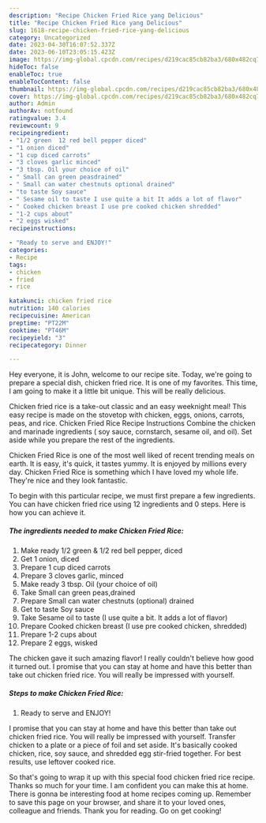 ```yaml
---
description: "Recipe Chicken Fried Rice yang Delicious"
title: "Recipe Chicken Fried Rice yang Delicious"
slug: 1618-recipe-chicken-fried-rice-yang-delicious
category: Uncategorized
date: 2023-04-30T16:07:52.337Z
date: 2023-06-10T23:05:15.423Z
image: https://img-global.cpcdn.com/recipes/d219cac85cb82ba3/680x482cq70/chicken-fried-rice-recipe-main-photo.jpg
hideToc: false
enableToc: true
enableTocContent: false
thumbnail: https://img-global.cpcdn.com/recipes/d219cac85cb82ba3/680x482cq70/chicken-fried-rice-recipe-main-photo.jpg
cover: https://img-global.cpcdn.com/recipes/d219cac85cb82ba3/680x482cq70/chicken-fried-rice-recipe-main-photo.jpg
author: Admin
authorAv: notfound
ratingvalue: 3.4
reviewcount: 9
recipeingredient:
- "1/2 green  12 red bell pepper diced"
- "1 onion diced"
- "1 cup diced carrots"
- "3 cloves garlic minced"
- "3 tbsp. Oil your choice of oil"
- " Small can green peasdrained"
- " Small can water chestnuts optional drained"
- "to taste Soy sauce"
- " Sesame oil to taste I use quite a bit It adds a lot of flavor"
- " Cooked chicken breast I use pre cooked chicken shredded"
- "1-2 cups about"
- "2 eggs wisked"
recipeinstructions:

- "Ready to serve and ENJOY!"
categories:
- Recipe
tags:
- chicken
- fried
- rice

katakunci: chicken fried rice 
nutrition: 140 calories
recipecuisine: American
preptime: "PT22M"
cooktime: "PT46M"
recipeyield: "3"
recipecategory: Dinner

---
```



Hey everyone, it is John, welcome to our recipe site. Today, we're going to prepare a special dish, chicken fried rice. It is one of my favorites. This time, I am going to make it a little bit unique. This will be really delicious.

Chicken fried rice is a take-out classic and an easy weeknight meal! This easy recipe is made on the stovetop with chicken, eggs, onions, carrots, peas, and rice. Chicken Fried Rice Recipe Instructions Combine the chicken and marinade ingredients ( soy sauce, cornstarch, sesame oil, and oil). Set aside while you prepare the rest of the ingredients.

Chicken Fried Rice is one of the most well liked of recent trending meals on earth. It is easy, it's quick, it tastes yummy. It is enjoyed by millions every day. Chicken Fried Rice is something which I have loved my whole life. They're nice and they look fantastic.


To begin with this particular recipe, we must first prepare a few ingredients. You can have chicken fried rice using 12 ingredients and 0 steps. Here is how you can achieve it.

<!--inarticleads1-->

##### The ingredients needed to make Chicken Fried Rice:

1. Make ready 1/2 green &amp; 1/2 red bell pepper, diced
1. Get 1 onion, diced
1. Prepare 1 cup diced carrots
1. Prepare 3 cloves garlic, minced
1. Make ready 3 tbsp. Oil (your choice of oil)
1. Take  Small can green peas,drained
1. Prepare  Small can water chestnuts (optional) drained
1. Get to taste Soy sauce
1. Take  Sesame oil to taste (I use quite a bit. It adds a lot of flavor)
1. Prepare  Cooked chicken breast (I use pre cooked chicken, shredded)
1. Prepare 1-2 cups about
1. Prepare 2 eggs, wisked


The chicken gave it such amazing flavor! I really couldn&#39;t believe how good it turned out. I promise that you can stay at home and have this better than take out chicken fried rice. You will really be impressed with yourself. 

<!--inarticleads2-->

##### Steps to make Chicken Fried Rice:


1. Ready to serve and ENJOY!

I promise that you can stay at home and have this better than take out chicken fried rice. You will really be impressed with yourself. Transfer chicken to a plate or a piece of foil and set aside. It&#39;s basically cooked chicken, rice, soy sauce, and shredded egg stir-fried together. For best results, use leftover cooked rice. 

So that's going to wrap it up with this special food chicken fried rice recipe. Thanks so much for your time. I am confident you can make this at home. There is gonna be interesting food at home recipes coming up. Remember to save this page on your browser, and share it to your loved ones, colleague and friends. Thank you for reading. Go on get cooking!
